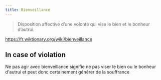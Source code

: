 ```yaml
---
title: Bienveillance
---
```


> Disposition affective d’une volonté qui vise le bien et le bonheur d’autrui. 

https://fr.wiktionary.org/wiki/bienveillance


## In case of violation 

Ne pas agir avec bienveillance signifie ne pas viser le bien ou le bonheur d'autrui et peut donc certainement générer de la souffrance